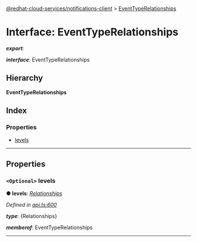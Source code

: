 [@redhat-cloud-services/notifications-client](../README.md) > [EventTypeRelationships](../interfaces/eventtyperelationships.md)

# Interface: EventTypeRelationships

*__export__*: 

*__interface__*: EventTypeRelationships

## Hierarchy

**EventTypeRelationships**

## Index

### Properties

* [levels](eventtyperelationships.md#levels)

---

## Properties

<a id="levels"></a>

### `<Optional>` levels

**● levels**: *[Relationships](relationships.md)*

*Defined in [api.ts:600](https://github.com/RedHatInsights/javascript-clients/blob/master/packages/hooks/api.ts#L600)*

*__type__*: {Relationships}

*__memberof__*: EventTypeRelationships

___

